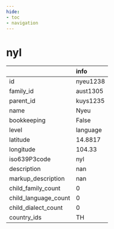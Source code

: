 ```yaml
---
hide:
- toc
- navigation
---
```

# nyl
|                      | info     |
|:---------------------|:---------|
| id                   | nyeu1238 |
| family_id            | aust1305 |
| parent_id            | kuys1235 |
| name                 | Nyeu     |
| bookkeeping          | False    |
| level                | language |
| latitude             | 14.8817  |
| longitude            | 104.33   |
| iso639P3code         | nyl      |
| description          | nan      |
| markup_description   | nan      |
| child_family_count   | 0        |
| child_language_count | 0        |
| child_dialect_count  | 0        |
| country_ids          | TH       |